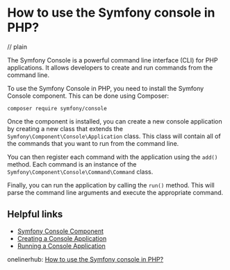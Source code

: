 # How to use the Symfony console in PHP?
// plain

The Symfony Console is a powerful command line interface (CLI) for PHP applications. It allows developers to create and run commands from the command line.

To use the Symfony Console in PHP, you need to install the Symfony Console component. This can be done using Composer:

```
composer require symfony/console
```

Once the component is installed, you can create a new console application by creating a new class that extends the `Symfony\Component\Console\Application` class. This class will contain all of the commands that you want to run from the command line.

You can then register each command with the application using the `add()` method. Each command is an instance of the `Symfony\Component\Console\Command\Command` class.

Finally, you can run the application by calling the `run()` method. This will parse the command line arguments and execute the appropriate command.

## Helpful links

- [Symfony Console Component](https://symfony.com/doc/current/components/console.html)
- [Creating a Console Application](https://symfony.com/doc/current/console.html#creating-a-console-application)
- [Running a Console Application](https://symfony.com/doc/current/console.html#running-a-console-application)

onelinerhub: [How to use the Symfony console in PHP?](https://onelinerhub.com/php-symfony-console/how-to-use-the-symfony-console-in-php)